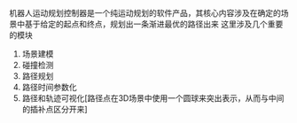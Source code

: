 机器人运动规划控制器是一个纯运动规划的软件产品，其核心内容涉及在确定的场景中基于给定的起点和终点，规划出一条渐进最优的路径出来
这里涉及几个重要的模块
1. 场景建模
2. 碰撞检测
3. 路径规划
4. 路径时间参数化
5. 路径和轨迹可视化[路径点在3D场景中使用一个圆球来突出表示，从而与中间的插补点区分开来]